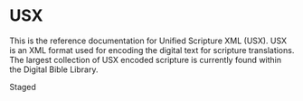 # USX

This is the reference documentation for Unified Scripture XML (USX). USX is an XML format used for encoding the digital text for scripture translations. The largest collection of USX encoded scripture is currently found within the Digital Bible Library.

Staged